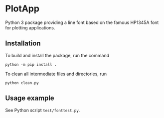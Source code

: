 # PlotApp

Python 3 package providing a line font based on the famous HP1345A font for plotting applications.

## Installation

To build and install the package, run the command

```
python -m pip install .
```

To clean all intermediate files and directories, run
```
python clean.py
```


## Usage example

See Python script `test/fonttest.py`.
